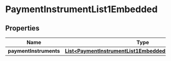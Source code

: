 
# PaymentInstrumentList1Embedded

## Properties
Name | Type | Description | Notes
------------ | ------------- | ------------- | -------------
**paymentInstruments** | [**List&lt;PaymentInstrumentList1EmbeddedPaymentInstruments&gt;**](PaymentInstrumentList1EmbeddedPaymentInstruments.md) |  |  [optional]



